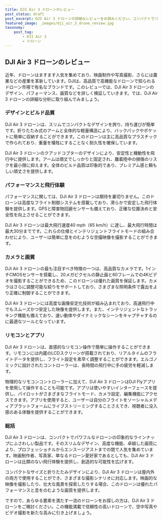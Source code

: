 ```yaml
---
title: DJI Air 3 ドローンのレビュー
post_status: draft
post_excerpt: DJI Air 3 ドローンの詳細なレビューをお読みください。コンパクトでパワフルなドローンで、高度な機能と優れた画質を備えています。
featured_image: _images/dji_air_3_drone_review.jpg
taxonomy:
    post_tag:
        - DJI Air 3
        - ドローン
---
```


## DJI Air 3 ドローンのレビュー

近年、ドローンはますます人気を集めており、映画制作や写真撮影、さらには農業などの産業を革新しています。DJIは、高品質で高機能なドローンで知られるドローン市場で有名なブランドです。このレビューでは、DJI Air 3 ドローンのデザイン、パフォーマンス、画質などを詳しく検証していきます。では、DJI Air 3 ドローンの詳細な分析に取り組んでみましょう。

### デザインとビルド品質

DJI Air 3 ドローンは、スリムでコンパクトなデザインを誇り、持ち運びが簡単です。折りたたみ式のアームと全体的な軽量構造により、バックパックやポケットに簡単に収納することができます。このドローンは主に高品質なプラスチックで作られており、重量を犠牲にすることなく耐久性を確保しています。

DJI Air 3 ドローンのクアッドコプターのデザインにより、安定性と機動性を飛行中に提供します。アームは頑丈でしっかりと固定され、離着陸中の損傷のリスクを最小限に抑えます。全体のビルド品質は印象的であり、プレミアム感と頼もしい頑丈さを提供します。

### パフォーマンスと飛行体験

パフォーマンスに関しては、DJI Air 3 ドローンは期待を裏切りません。このドローンは高度なフライト制御システムを搭載しており、滑らかで安定した飛行体験を提供します。GPSと障害物回避センサーも備えており、正確な位置決めと安全性を向上させることができます。

DJI Air 3 ドローンは最大飛行速度40 mph（65 km/h）に達し、最大飛行時間は最大30分までです。これらの仕様とインテリジェントフライトモードの組み合わせにより、ユーザーは簡単に息をのむような空撮映像を撮影することができます。

### カメラと画質

DJI Air 3 ドローンの最も注目すべき特徴の一つは、高品質なカメラです。1インチCMOSセンサーを搭載し、20メガピクセルの静止画と60フレームでの4Kビデオを撮影することができるため、このドローンは優れた画質を保証します。カメラはさらに調整可能な絞りをサポートしており、さまざまな照明条件で露出をより正確に制御することができます。

DJI Air 3 ドローンには高度な画像安定化技術が組み込まれており、高速飛行中でもスムーズかつ安定した映像を提供します。また、インテリジェントなトラッキング機能も備えており、速い動体やダイナミックなシーンをキャプチャするのに最適なツールとなっています。

### リモコンとアプリ

DJI Air 3 ドローンは、直感的なリモコン操作で簡単に操作することができます。リモコンには内蔵のLCDスクリーンが搭載されており、リアルタイムのフライトデータを提供し、フライト設定を素早く調整することができます。エルゴノミックに設計されたコントローラーは、長時間の飛行中に手の疲労を軽減します。

物理的なリモコンコントローラーに加えて、DJI Air 3 ドローンはDJI Flyアプリを使用して操作することも可能です。アプリは使いやすいインターフェースを提供し、パイロットがさまざまなフライトモード、カメラ設定、編集機能にアクセスできます。アプリを使用すると、ユーザーは自分のフライトをソーシャルメディアプラットフォームにライブストリーミングすることさえでき、視聴者に没入感のある体験を提供することができます。

### 総括

DJI Air 3 ドローンは、コンパクトでパワフルなドローンの印象的なラインナップにふさわしい製品です。そのスリムなデザイン、高度な機能、卓越した画質により、プロフェッショナルからエンスージアストまでの間で人気を集めています。映画制作者、写真家、単なるドローン愛好家であるとしても、DJI Air 3 ドローンは比類のない飛行体験を提供し、創造的な可能性を広げます。

コンパクトなサイズと折りたたみデザインにより、DJI Air 3 ドローンは屋内外の両方で使用することができ、さまざまな撮影シナリオに対応します。映画的な映像を撮影したり、壮大な風景を探索したりする場合、このドローンは優れたパフォーマンスと息をのむような画質を提供します。

ですので、あらゆる要素を満たす一流のドローンをお探しの方は、DJI Air 3 ドローンをご検討ください。この機能満載で信頼性の高いドローンで、空中写真やビデオ撮影を新たな高みに引き上げましょう。